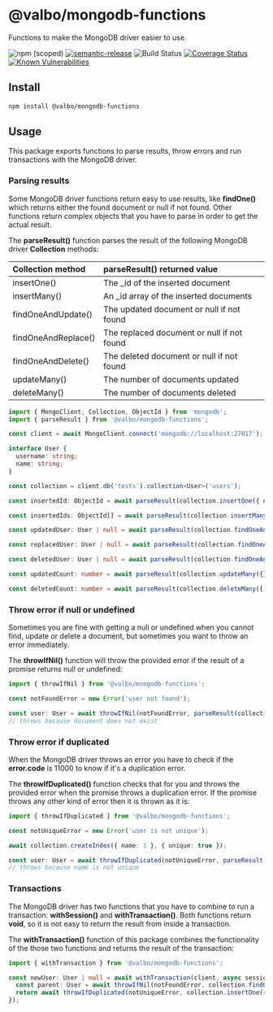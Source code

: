 # @valbo/mongodb-functions

Functions to make the MongoDB driver easier to use.

![npm (scoped)](https://img.shields.io/npm/v/@valbo/mongodb-functions)
[![semantic-release](https://img.shields.io/badge/%20%20%F0%9F%93%A6%F0%9F%9A%80-semantic--release-e10079.svg)](https://github.com/semantic-release/semantic-release)
![Build Status](https://img.shields.io/github/workflow/status/valverdealbo/mongodb-functions/CI)
[![Coverage Status](https://coveralls.io/repos/github/valverdealbo/mongodb-functions/badge.svg?branch=main)](https://coveralls.io/github/valverdealbo/mongodb-functions?branch=main)
[![Known Vulnerabilities](https://snyk.io/test/github/valverdealbo/mongodb-functions/badge.svg?targetFile=package.json)](https://snyk.io/test/github/valverdealbo/mongodb-functions?targetFile=package.json)

## Install

```bash
npm install @valbo/mongodb-functions
```

## Usage

This package exports functions to parse results, throw errors and run transactions with the MongoDB driver.

### Parsing results

Some MongoDB driver functions return easy to use results, like **findOne()** which returns either the found document or null if not found. Other functions return 
complex objects that you have to parse in order to get the actual result.

The **parseResult()** function parses the result of the following MongoDB driver **Collection** methods:

| Collection method   | **parseResult()** returned value           |
| :---                | :---                                       |
| insertOne()         | The _id of the inserted document           |
| insertMany()        | An _id array of the inserted documents     |
| findOneAndUpdate()  | The updated document or null if not found  |
| findOneAndReplace() | The replaced document or null if not found |
| findOneAndDelete()  | The deleted document or null if not found  |
| updateMany()        | The number of documents updated            |
| deleteMany()        | The number of documents deleted            |

```typescript
import { MongoClient, Collection, ObjectId } from 'mongodb';
import { parseResult } from '@valbo/mongodb-functions';

const client = await MongoClient.connect('mongodb://localhost:27017');

interface User {
  username: string;
  name: string;
}

const collection = client.db('tests').collection<User>('users');

const insertedId: ObjectId = await parseResult(collection.insertOne({ name: 'Alice' }));

const insertedIds: ObjectId[] = await parseResult(collection.insertMany([{ name: 'Bob' }, { name: 'Charlie' }]));

const updatedUser: User | null = await parseResult(collection.findOneAndUpdate({ name: 'Bob' }, { $set: { name: 'Robert' } }, { returnDocument: 'after' }));

const replacedUser: User | null = await parseResult(collection.findOneAndReplace({ name: 'Charlie' }, { name: 'Charles' }, { returnDocument: 'after' }));

const deletedUser: User | null = await parseResult(collection.findOneAndDelete({ name: 'Charles' }));

const updatedCount: number = await parseResult(collection.updateMany({}, { $set: { updated: true } }));

const deletedCount: number = await parseResult(collection.deleteMany({ name: 'Charles' }));
```

### Throw error if null or undefined

Sometimes you are fine with getting a null or undefined when you cannot find, update or delete a document, but sometimes you want to throw an error immediately.

The **throwIfNil()** function will throw the provided error if the result of a promise returns null or undefined:

```typescript
import { throwIfNil } from '@valbo/mongodb-functions';

const notFoundError = new Error('user not found');

const user: User = await throwIfNil(notFoundError, parseResult(collection.findOneAndUpdate({ name: 'Charles' }, { $set: { name: 'Charlie' } })));
// throws because document does not exist
```

### Throw error if duplicated

When the MongoDB driver throws an error you have to check if the **error.code** is 11000 to know if it's a duplication error.

The **throwIfDuplicated()** function checks that for you and throws the provided error when the promise throws a duplication error. If the promise throws any 
other kind of error then it is thrown as it is:

```typescript
import { throwIfDuplicated } from '@valbo/mongodb-functions';

const notUniqueError = new Error('user is not unique');

await collection.createIndex({ name: 1 }, { unique: true });

const user: User = await throwIfDuplicated(notUniqueError, parseResult(collection.insertOne({ name: 'Alice' })));
// throws because name is not unique
```

### Transactions

The MongoDB driver has two functions that you have to combine to run a transaction: **withSession()** and **withTransaction()**. Both functions return **void**, 
so it is not easy to return the result from inside a transaction.

The **withTransaction()** function of this package combines the functionality of the those two functions and returns the result of the transaction:

```typescript
import { withTransaction } from '@valbo/mongodb-functions';

const newUser: User | null = await withTransaction(client, async session => {
  const parent: User = await throwIfNil(notFoundError, collection.findOneAndUpdate({ name: 'Robert' }, { $set: { children: 1 } }, { returnOriginal: false, session }));
  return await throwIfDuplicated(notUniqueError, collection.insertOne({ name: 'Daisy', parent: parent.name }, { session }));
});
```
